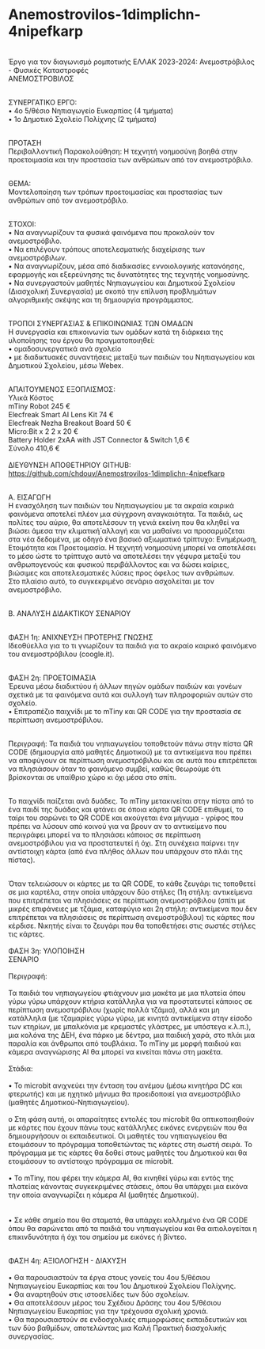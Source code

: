 # Anemostrovilos-1dimplichn-4nipefkarp
<br>Έργο για τον διαγωνισμό ρομποτικής ΕΛΛΑΚ 2023-2024: Ανεμοστρόβιλος - Φυσικές Καταστροφές
<br>ΑΝΕΜΟΣΤΡΟΒΙΛΟΣ

<br>ΣΥΝΕΡΓΑΤΙΚΟ ΕΡΓΟ:
<br>•	4ο 5/θέσιο Νηπιαγωγείο Ευκαρπίας (4 τμήματα)
<br>•	1ο Δημοτικό Σχολείο Πολίχνης (2 τμήματα)

<br>ΠΡΟΤΑΣΗ
<br>Περιβαλλοντική Παρακολούθηση: Η τεχνητή νοημοσύνη βοηθά στην προετοιμασία και την προστασία των ανθρώπων από τον ανεμοστρόβιλο.

<br>ΘΕΜΑ: 
<br>Μοντελοποίηση των τρόπων προετοιμασίας και προστασίας των ανθρώπων από τον ανεμοστρόβιλο.

<br>ΣΤΟΧΟΙ:
<br>•	Να αναγνωρίζουν τα φυσικά φαινόμενα που προκαλούν τον ανεμοστρόβιλο.
<br>•	Να επιλέγουν τρόπους αποτελεσματικής διαχείρισης των ανεμοστρόβιλων.
<br>•	Να αναγνωρίζουν, μέσα από διαδικασίες εννοιολογικής κατανόησης, εφαρμογής και εξερεύνησης τις δυνατότητες της τεχνητής νοημοσύνης.
<br>•	Να συνεργαστούν μαθητές Νηπιαγωγείου και Δημοτικού Σχολείου (Διασχολική Συνεργασία) με σκοπό την επίλυση προβλημάτων αλγοριθμικής σκέψης και τη δημιουργία προγράμματος. 

<br>ΤΡΟΠΟΙ ΣΥΝΕΡΓΑΣΙΑΣ & ΕΠΙΚΟΙΝΩΝΙΑΣ ΤΩΝ ΟΜΑΔΩΝ
<br>Η συνεργασία και επικοινωνία των ομάδων κατά τη διάρκεια της υλοποίησης του έργου θα πραγματοποιηθεί:
<br>•	ομαδοσυνεργατικά ανά σχολείο
<br>•	με διαδικτυακές συναντήσεις μεταξύ των παιδιών του Νηπιαγωγείου και Δημοτικού Σχολείου, μέσω Webex.

<br>ΑΠΑΙΤΟΥΜΕΝΟΣ ΕΞΟΠΛΙΣΜΟΣ:
<br>Υλικά	Κόστος
<br>mTiny Robot	245 €
<br>Elecfreak Smart AI Lens Kit	74 €
<br>Elecfreak Nezha Breakout Board	50 €
<br>Micro:Bit x 2	2 x 20 €
<br>Battery Holder 2xAA with JST Connector & Switch	1,6 €
<br>Σύνολο	410,6 €
<br><br>ΔΙΕΥΘΥΝΣΗ ΑΠΟΘΕΤΗΡΙΟΥ GITHUB:
<br>https://github.com/chdouv/Anemostrovilos-1dimplichn-4nipefkarp

<br>Α. ΕΙΣΑΓΩΓΗ
<br>Η ενασχόληση των παιδιών του Νηπιαγωγείου με τα ακραία καιρικά φαινόμενα αποτελεί πλέον μια σύγχρονη αναγκαιότητα. Τα παιδιά, ως πολίτες του αύριο, θα αποτελέσουν τη γενιά εκείνη που θα κληθεί να βιώσει άμεσα την κλιματική́ αλλαγή και να μαθαίνει να προσαρμόζεται στα νέα δεδομένα, με οδηγό ένα βασικό αξιωματικό τρίπτυχο: Ενημέρωση, Ετοιμότητα και Προετοιμασία. Η τεχνητή νοημοσύνη μπορεί να αποτελέσει το μέσο ώστε το τρίπτυχο αυτό να αποτελέσει την γέφυρα μεταξύ του ανθρωπογενούς και φυσικού περιβάλλοντος και να δώσει καίριες, βιώσιμες και αποτελεσματικές λύσεις προς όφελος των ανθρώπων.
<br>Στο πλαίσιο αυτό, το συγκεκριμένο σενάριο ασχολείται με τον ανεμοστρόβιλο.

<br>Β. ΑΝΑΛΥΣΗ ΔΙΔΑΚΤΙΚΟΥ ΣΕΝΑΡΙΟΥ

<br>ΦΑΣΗ 1η: ΑΝΙΧΝΕΥΣΗ ΠΡΟΤΕΡΗΣ ΓΝΩΣΗΣ 
<br>Ιδεοθύελλα για το τι γνωρίζουν τα παιδιά για το ακραίο καιρικό φαινόμενο του ανεμοστρόβιλου (coogle.it). 

<br>ΦΑΣΗ 2η: ΠΡΟΕΤΟΙΜΑΣΙΑ
<br>Έρευνα μέσω διαδικτύου ή άλλων πηγών ομάδων παιδιών και γονέων σχετικά με τα φαινόμενα αυτά και συλλογή των πληροφοριών αυτών στο σχολείο.
<br>•	Επιτραπέζιο παιχνίδι με το mTiny και QR CODE για την προστασία σε περίπτωση ανεμοστρόβιλου.

<br>Περιγραφή: Τα παιδιά του νηπιαγωγείου τοποθετούν πάνω στην πίστα QR CODE (δημιουργία από μαθητές Δημοτικού) με τα αντικείμενα που πρέπει να αποφύγουν σε περίπτωση ανεμοστρόβιλου και σε αυτά που επιτρέπεται να πλησιάσουν όταν το φαινόμενο συμβεί, καθώς θεωρούμε ότι βρίσκονται σε υπαίθριο χώρο κι όχι μέσα στο σπίτι. 

<br>Το παιχνίδι παίζεται ανά δυάδες. Το mTiny μετακινείται στην πίστα από το ένα παιδί της δυάδας και φτάνει σε όποια κάρτα QR CODE επιθυμεί, το ταίρι του σαρώνει το QR CODE και ακούγεται ένα μήνυμα - γρίφος που πρέπει να λύσουν από κοινού για να βρουν αν το αντικείμενο που περιγράφει μπορεί να το πλησιάσει κάποιος σε περίπτωση ανεμοστρόβιλου για να προστατευτεί ή όχι. Στη συνέχεια παίρνει την αντίστοιχη κάρτα (από ένα πλήθος άλλων που υπάρχουν στο πλάι της πίστας). 

<br>Όταν τελειώσουν οι κάρτες με τα QR CODE, το κάθε ζευγάρι τις τοποθετεί σε μια καρτέλα, στην οποία υπάρχουν δύο στήλες (1η στήλη: αντικείμενα που επιτρέπεται να πλησιάσεις σε περίπτωση ανεμοστρόβιλου (σπίτι με μικρές επιφάνειες με τζάμια, καταφύγιο και 2η στήλη: αντικείμενα που δεν επιτρέπεται να πλησιάσεις σε περίπτωση ανεμοστρόβιλου) τις κάρτες που κέρδισε. Νικητής είναι το ζευγάρι που θα τοποθετήσει στις σωστές στήλες τις κάρτες.
<br><br>ΦΑΣΗ 3η: ΥΛΟΠΟΙΗΣΗ
<br>ΣΕΝΑΡΙΟ 
<br><br>Περιγραφή:
<br><br>Τα παιδιά του νηπιαγωγείου φτιάχνουν μια μακέτα με μια πλατεία όπου γύρω γύρω υπάρχουν κτήρια κατάλληλα για να προστατευτεί κάποιος σε περίπτωση ανεμοστρόβιλου (χωρίς πολλά τζάμια), αλλά και μη κατάλληλα (με τζαμαρίες γύρω γύρω, με κινητά αντικείμενα στην είσοδο των κτηρίων, με μπαλκόνια με κρεμαστές γλάστρες, με υπόστεγα κ.λ.π.), μια κολόνα της ΔΕΗ, ένα πάρκο με δέντρα, μια παιδική χαρά, στο πλάι μια παραλία και άνθρωποι από τουβλάκια. Το mTiny με μορφή παιδιού και κάμερα αναγνώρισης Al θα μπορεί να κινείται πάνω στη μακέτα.
<br><br>Στάδια:
<br><br>•	Το microbit ανιχνεύει την ένταση του ανέμου (μέσω κινητήρα DC και φτερωτής) και με ηχητικό μήνυμα θα προειδοποιεί για ανεμοστρόβιλο (μαθητές Δημοτικού-Νηπιαγωγείου).
<br><br>o	Στη φάση αυτή, οι απαραίτητες εντολές του microbit θα οπτικοποιηθούν με κάρτες που έχουν πάνω τους κατάλληλες εικόνες ενεργειών που θα δημιουργήσουν οι εκπαιδευτικοί. Οι μαθητές του νηπιαγωγείου θα ετοιμάσουν το πρόγραμμα τοποθετώντας τις κάρτες στη σωστή σειρά. Το πρόγραμμα με τις κάρτες θα δοθεί στους μαθητές του Δημοτικού και θα ετοιμάσουν το αντίστοιχο πρόγραμμα σε microbit.
<br><br>•	Το mTiny, που φέρει την κάμερα ΑΙ, θα κινηθεί γύρω και εντός της πλατείας κάνοντας συγκεκριμένες στάσεις, όπου θα υπάρχει μια εικόνα την οποία αναγνωρίζει η κάμερα ΑΙ (μαθητές Δημοτικού).  
<br><br>•	Σε κάθε σημείο που θα σταματά, θα υπάρχει κολλημένο ένα QR CODE όπου θα σαρώνεται από τα παιδιά του νηπιαγωγείου και θα αιτιολογείται η επικινδυνότητα ή όχι του σημείου με εικόνες ή βίντεο.

<br>ΦΑΣΗ 4η: ΑΞΙΟΛΟΓΗΣΗ - ΔΙΑΧΥΣΗ<br>
<br>•	Θα παρουσιαστούν τα έργα στους γονείς του 4ου 5/θέσιου Νηπιαγωγείου Ευκαρπίας και του 1ου Δημοτικού Σχολείου Πολίχνης.
<br>•	Θα αναρτηθούν στις ιστοσελίδες των δύο σχολείων.
<br>•	Θα αποτελέσουν μέρος του Σχέδιου Δράσης του 4ου 5/θέσιου Νηπιαγωγείου Ευκαρπίας για την τρέχουσα σχολική χρονιά.
<br>•	Θα παρουσιαστούν σε ενδοσχολικές επιμορφώσεις εκπαιδευτικών και των δύο βαθμίδων, αποτελώντας μια Καλή Πρακτική διασχολικής συνεργασίας.
